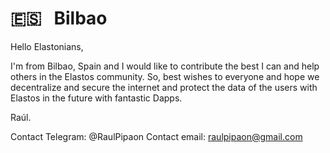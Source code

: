 # 🇪🇸 &nbsp; Bilbao


Hello Elastonians,

I'm from Bilbao, Spain and I would like to contribute the best I can and help others in the Elastos community. So, best wishes to everyone and hope we decentralize and secure the internet and protect the data of the users with Elastos in the future with fantastic Dapps.

Raúl.

Contact Telegram: @RaulPipaon
Contact email: raulpipaon@gmail.com
